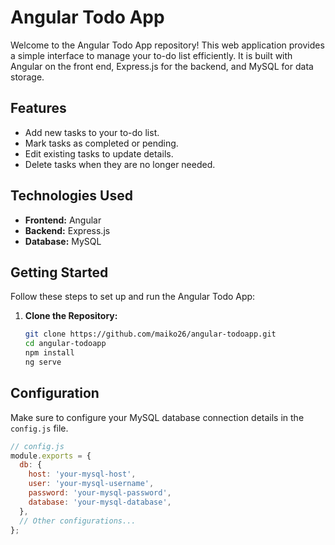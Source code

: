 # Angular Todo App

Welcome to the Angular Todo App repository! This web application provides a simple interface to manage your to-do list efficiently. It is built with Angular on the front end, Express.js for the backend, and MySQL for data storage.

## Features

- Add new tasks to your to-do list.
- Mark tasks as completed or pending.
- Edit existing tasks to update details.
- Delete tasks when they are no longer needed.

## Technologies Used

- **Frontend:** Angular
- **Backend:** Express.js
- **Database:** MySQL

## Getting Started

Follow these steps to set up and run the Angular Todo App:

1. **Clone the Repository:**
   ```bash
   git clone https://github.com/maiko26/angular-todoapp.git
   cd angular-todoapp
   npm install
   ng serve

## Configuration

Make sure to configure your MySQL database connection details in the `config.js` file.

```js
// config.js
module.exports = {
  db: {
    host: 'your-mysql-host',
    user: 'your-mysql-username',
    password: 'your-mysql-password',
    database: 'your-mysql-database',
  },
  // Other configurations...
};
